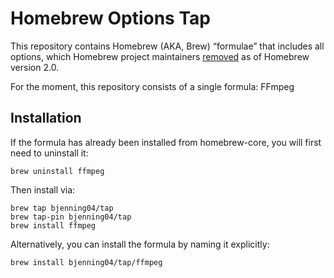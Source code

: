 # Homebrew Options Tap

This repository contains Homebrew (AKA, Brew) “formulae” that includes all options, which Homebrew project maintainers [removed][] as of Homebrew version 2.0.

For the moment, this repository consists of a single formula: FFmpeg

## Installation

If the formula has already been installed from homebrew-core, you will first need to uninstall it:

    brew uninstall ffmpeg

Then install via:

    brew tap bjenning04/tap
    brew tap-pin bjenning04/tap
    brew install ffmpeg

Alternatively, you can install the formula by naming it explicitly:

    brew install bjenning04/tap/ffmpeg


[removed]: https://github.com/Homebrew/homebrew-core/issues/31510
